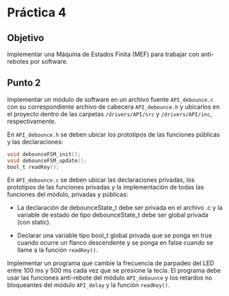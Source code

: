 # Práctica 4

## Objetivo

Implementar una Máquina de Estados Finita (MEF) para trabajar con anti-rebotes por software.

## Punto 2

Implementar un módulo de software en un archivo fuente `API_debounce.c` con su correspondiente archivo de cabecera `API_debounce.h` y ubicarlos en el proyecto dentro de las carpetas `/drivers/API/src` y `/drivers/API/inc`, respectivamente.

En `API_debounce.h` se deben ubicar los prototipos de las funciones públicas y las declaraciones:

```c
void debounceFSM_init();
void debounceFSM_update();
bool_t readKey();
```

En `API_debounce.c` se deben ubicar las declaraciones privadas, los prototipos de las funciones
 privadas y la implementación de todas las funciones del módulo, privadas y públicas:

- La declaración de debounceState_t debe ser privada en el archivo .c y la variable de estado de tipo debounceState_t debe ser global privada (con static).

- Declarar una variable tipo bool_t global privada que se ponga en true cuando ocurre un flanco descendente y se ponga en false cuando se llame a la función `readKey()`.

Implementar un programa que cambie la frecuencia de parpadeo del LED entre 100 ms y 500 ms cada vez que se presione la tecla.  El programa debe usar las funciones anti-rebote del módulo `API_debounce` y los retardos no bloqueantes del módulo `API_delay` y la función `readKey()`.